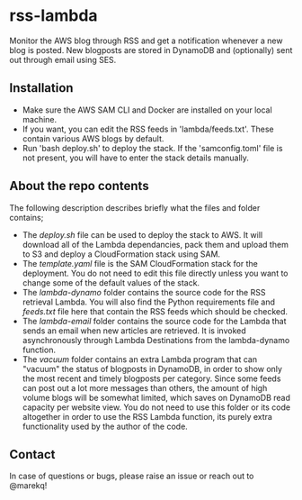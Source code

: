 rss-lambda
==========

Monitor the AWS blog through RSS and get a notification whenever a new blog is posted. New blogposts are stored in DynamoDB and (optionally) sent out through email using SES. 


Installation
------------

- Make sure the AWS SAM CLI and Docker are installed on your local machine.
- If you want, you can edit the RSS feeds in 'lambda/feeds.txt'. These contain various AWS blogs by default.
- Run 'bash deploy.sh' to deploy the stack. If the 'samconfig.toml' file is not present, you will have to enter the stack details manually. 


About the repo contents
-----------------------

The following description describes briefly what the files and folder contains;

- The *deploy.sh* file can be used to deploy the stack to AWS. It will download all of the Lambda dependancies, pack them and upload them to S3 and deploy a CloudFormation stack using SAM. 
- The *template.yaml* file is the SAM CloudFormation stack for the deployment. You do not need to edit this file directly unless you want to change some of the default values of the stack. 
- The *lambda-dynamo* folder contains the source code for the RSS retrieval Lambda. You will also find the Python requirements file and *feeds.txt* file here that contain the RSS feeds which should be checked.
- The *lambda-email* folder contains the source code for the Lambda that sends an email when new articles are retrieved. It is invoked asynchronously through Lambda Destinations from the lambda-dynamo function. 
- The *vacuum* folder contains an extra Lambda program that can "vacuum" the status of blogposts in DynamoDB, in order to show only the most recent and timely blogposts per category. Since some feeds can post out a lot more messages than others, the amount of high volume blogs will be somewhat limited, which saves on DynamoDB read capacity per website view. You do not need to use this folder or its code altogether in order to use the RSS Lambda function, its purely extra functionality used by the author of the code. 


Contact
-------

In case of questions or bugs, please raise an issue or reach out to @marekq!
